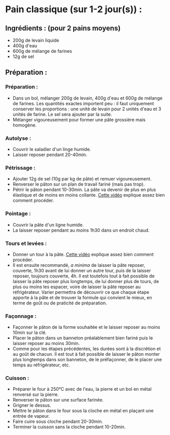 # Pain classique (sur 1-2 jour(s)) :

## Ingrédients : (pour 2 pains moyens)
* 200g de levain liquide
* 400g d'eau
* 600g de mélange de farines
* 12g de sel

## Préparation :

### Préparation :
* Dans un bol, mélanger 200g de levain, 400g d'eau et 600g de mélange de farines. Les quantités exactes importent peu : il faut uniquement conserver les proportions : une unité de levain pour 2 unités d'eau et 3 unités de farine. Le sel sera ajouter par la suite.
* Mélanger vigoureusement pour former une pâte grossière mais homogène.

### Autolyse :
* Couvrir le saladier d'un linge humide.
* Laisser reposer pendant 20-40min.

### Pétrissage :
* Ajouter 12g de sel (10g par kg de pâte) et remuer vigoureusement.
* Renverser le pâton sur un plan de travail fariné (mais pas trop).
* Pétrir le pâton pendant 10-30min. La pâte va devenir de plus en plus élastique et de moins en moins collante. [Cette vidéo](https://www.youtube.com/watch?v=FkvjdqkZWqg) explique assez bien comment procéder.

### Pointage :
* Couvrir la pâte d'un ligne humide.
* La laisser reposer pendant au moins 1h30 dans un endroit chaud.

### Tours et levées :
* Donner un tour à la pâte. [Cette vidéo](https://www.youtube.com/watch?v=95r2XSYzahA) explique assez bien comment procéder.
* Il est ensuite recommandé, *a minima* de laisser la pâte reposer, couverte, 1h30 avant de lui donner un autre tour, puis de la laisser reposer, toujours couverte, 4h. Il est toutefois tout à fait possible de laisser la pâte reposer plus longtemps, de lui donner plus de tours, de plus ou moins les espacer, voire de laisser la pâte reposer au réfrigérateur. Varier permettra de découvrir ce que chaque étape apporte à la pâte et de trouver la formule qui convient le mieux, en terme de goût ou de praticité de préparation.

### Façonnage :
* Façonner le pâton de la forme souhaitée et le laisser reposer au moins 10min sur la clé.
* Placer le pâton dans un banneton préalablement bien fariné puis le laisser reposer au moins 30min.
* Comme pour les étapes précédentes, les durées sont à la discrétion et au goût de chacun. Il est tout à fait possible de laisser le pâton monter plus longtemps dans son banneton, de le préfaçonner, de le placer une temps au réfrigérateur, etc.

### Cuisson :
* Préparer le four à 250°C avec de l'eau, la pierre et un bol en métal renversé sur la pierre.
* Renverser le pâton sur une surface farinée.
* Grigner le dessus.
* Mettre le pâton dans le four sous la cloche en métal en plaçant une entrée de vapeur.
* Faire cuire sous cloche pendant 20-30min.
* Terminer la cuisson sans la cloche pendant 10-20min.